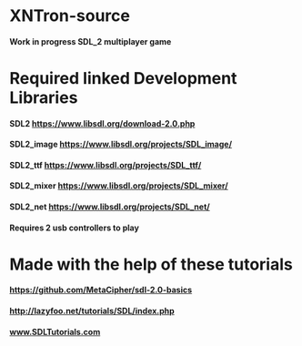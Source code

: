 # XNTron-source
#### Work in progress SDL_2 multiplayer game

# Required linked Development Libraries 
#### SDL2 https://www.libsdl.org/download-2.0.php
#### SDL2_image https://www.libsdl.org/projects/SDL_image/
#### SDL2_ttf https://www.libsdl.org/projects/SDL_ttf/
#### SDL2_mixer https://www.libsdl.org/projects/SDL_mixer/
#### SDL2_net https://www.libsdl.org/projects/SDL_net/

#### Requires 2 usb controllers to play

# Made with the help of these tutorials
#### https://github.com/MetaCipher/sdl-2.0-basics
#### http://lazyfoo.net/tutorials/SDL/index.php
#### www.SDLTutorials.com

